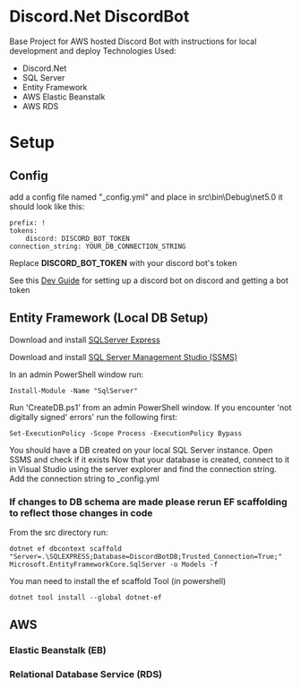 # Discord.Net DiscordBot
Base Project for AWS hosted Discord Bot with instructions for local development and deploy
Technologies Used:
- Discord.Net
- SQL Server
- Entity Framework
- AWS Elastic Beanstalk
- AWS RDS

# Setup
## Config
add a config file named "_config.yml" and place in src\\bin\\Debug\\net5.0
it should look like this:
```
prefix: !
tokens:
	discord: DISCORD_BOT_TOKEN
connection_string: YOUR_DB_CONNECTION_STRING
```
Replace **DISCORD_BOT_TOKEN** with your discord bot's token

See this [Dev Guide](https://discord.com/developers/docs/getting-started) for setting up a discord bot on discord and getting a bot token

## Entity Framework (Local DB Setup)
Download and install [SQLServer Express](https://www.microsoft.com/en-us/sql-server/sql-server-downloads)

Download and install [SQL Server Management Studio (SSMS)](https://docs.microsoft.com/en-us/sql/ssms/download-sql-server-management-studio-ssms?view=sql-server-ver15)

In an admin PowerShell window run:
```
Install-Module -Name "SqlServer"
```
Run 'CreateDB.ps1' from an admin PowerShell window.
If you encounter 'not digitally signed' errors' run the following first:
```
Set-ExecutionPolicy -Scope Process -ExecutionPolicy Bypass
```
You should have a DB created on your local SQL Server instance. Open SSMS and check if it exists
Now that your database is created, connect to it in Visual Studio using the server explorer and find the connection string. Add the connection string to _config.yml

### If changes to DB schema are made please rerun EF scaffolding to reflect those changes in code
From the src directory run:

```
dotnet ef dbcontext scaffold "Server=.\SQLEXPRESS;Database=DiscordBotDB;Trusted_Connection=True;" Microsoft.EntityFrameworkCore.SqlServer -o Models -f
```
You man need to install the ef scaffold Tool (in powershell)
```
dotnet tool install --global dotnet-ef
```



## AWS

### Elastic Beanstalk (EB)

### Relational Database Service (RDS)

